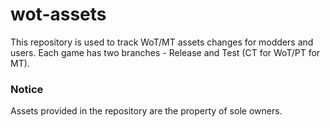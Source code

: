 # wot-assets

This repository is used to track WoT/MT assets changes for modders and users. Each game has two branches - Release and Test (CT for WoT/PT for MT).

### Notice

Assets provided in the repository are the property of sole owners.

